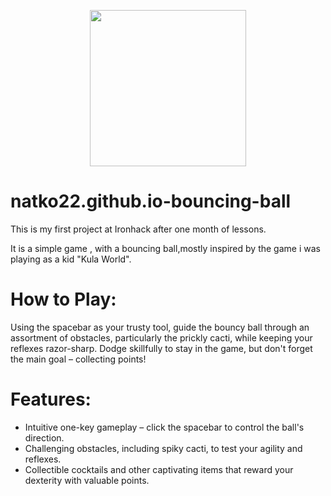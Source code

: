 <p align="center"><img src="./images/beach-ball.png" width="250px" /></p>

# natko22.github.io-bouncing-ball
This is my first project at Ironhack after one month of lessons.

It is a simple game , with a bouncing ball,mostly inspired by the game i was playing as a kid "Kula World".

 # How to Play:
Using the spacebar as your trusty tool, guide the bouncy ball through an assortment of obstacles, particularly the prickly cacti, while keeping your reflexes razor-sharp. Dodge skillfully to stay in the game, but don't forget the main goal – collecting points!


# Features:

- Intuitive one-key gameplay – click the spacebar to control the ball's direction.
- Challenging obstacles, including spiky cacti, to test your agility and reflexes.
- Collectible cocktails and other captivating items that reward your dexterity with valuable points.
